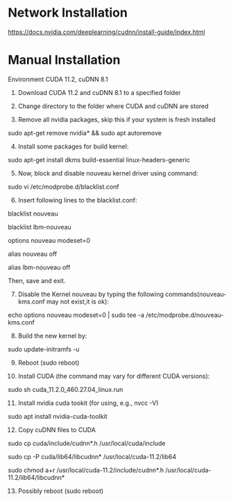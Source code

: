 # Network Installation

https://docs.nvidia.com/deeplearning/cudnn/install-guide/index.html

# Manual Installation

Environment CUDA 11.2, cuDNN 8.1

1. Download CUDA 11.2 and cuDNN 8.1 to a specified folder

2. Change directory to the folder where CUDA and cuDNN are stored

3. Remove all nvidia packages, skip this if your system is fresh installed

sudo apt-get remove nvidia* && sudo apt autoremove

4. Install some packages for build kernel:

sudo apt-get install dkms build-essential linux-headers-generic

5. Now, block and disable nouveau kernel driver using command:

sudo vi /etc/modprobe.d/blacklist.conf

6. Insert following lines to the blacklist.conf:

blacklist nouveau

blacklist lbm-nouveau

options nouveau modeset=0

alias nouveau off

alias lbm-nouveau off

Then, save and exit.

7. Disable the Kernel nouveau by typing the following commands(nouveau-kms.conf may not exist,it is ok):

echo options nouveau modeset=0 | sudo tee -a /etc/modprobe.d/nouveau-kms.conf

8. Build the new kernel by:

sudo update-initramfs -u

9. Reboot (sudo reboot)

10. Install CUDA (the command may vary for different CUDA versions):

sudo sh cuda_11.2.0_460.27.04_linux.run

11. Install nvidia cuda tookit (for using, e.g., nvcc -V)

sudo apt install nvidia-cuda-toolkit

12. Copy cuDNN files to CUDA

sudo cp cuda/include/cudnn*.h /usr/local/cuda/include

sudo cp -P cuda/lib64/libcudnn* /usr/local/cuda-11.2/lib64 

sudo chmod a+r /usr/local/cuda-11.2/include/cudnn*.h /usr/local/cuda-11.2/lib64/libcudnn*

13. Possibly reboot (sudo reboot)


